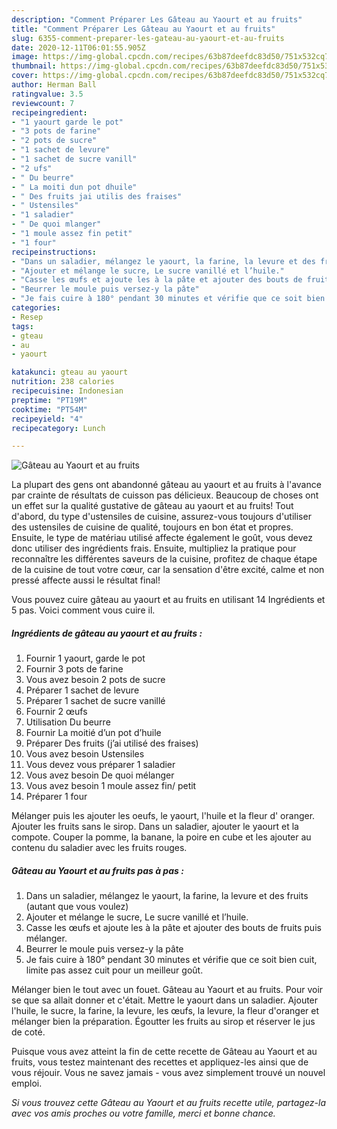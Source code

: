 ```yaml
---
description: "Comment Préparer Les Gâteau au Yaourt et au fruits"
title: "Comment Préparer Les Gâteau au Yaourt et au fruits"
slug: 6355-comment-preparer-les-gateau-au-yaourt-et-au-fruits
date: 2020-12-11T06:01:55.905Z
image: https://img-global.cpcdn.com/recipes/63b87deefdc83d50/751x532cq70/gateau-au-yaourt-et-au-fruits-photo-principale-de-la-recette.jpg
thumbnail: https://img-global.cpcdn.com/recipes/63b87deefdc83d50/751x532cq70/gateau-au-yaourt-et-au-fruits-photo-principale-de-la-recette.jpg
cover: https://img-global.cpcdn.com/recipes/63b87deefdc83d50/751x532cq70/gateau-au-yaourt-et-au-fruits-photo-principale-de-la-recette.jpg
author: Herman Ball
ratingvalue: 3.5
reviewcount: 7
recipeingredient:
- "1 yaourt garde le pot"
- "3 pots de farine"
- "2 pots de sucre"
- "1 sachet de levure"
- "1 sachet de sucre vanill"
- "2 ufs"
- " Du beurre"
- " La moiti dun pot dhuile"
- " Des fruits jai utilis des fraises"
- " Ustensiles"
- "1 saladier"
- " De quoi mlanger"
- "1 moule assez fin petit"
- "1 four"
recipeinstructions:
- "Dans un saladier, mélangez le yaourt, la farine, la levure et des fruits (autant que vous voulez)"
- "Ajouter et mélange le sucre, Le sucre vanillé et l’huile."
- "Casse les œufs et ajoute les à la pâte et ajouter des bouts de fruits puis mélanger."
- "Beurrer le moule puis versez-y la pâte"
- "Je fais cuire à 180° pendant 30 minutes et vérifie que ce soit bien cuit, limite pas assez cuit pour un meilleur goût."
categories:
- Resep
tags:
- gteau
- au
- yaourt

katakunci: gteau au yaourt 
nutrition: 238 calories
recipecuisine: Indonesian
preptime: "PT19M"
cooktime: "PT54M"
recipeyield: "4"
recipecategory: Lunch

---
```



![Gâteau au Yaourt et au fruits](https://img-global.cpcdn.com/recipes/63b87deefdc83d50/751x532cq70/gateau-au-yaourt-et-au-fruits-photo-principale-de-la-recette.jpg)

La plupart des gens ont abandonné gâteau au yaourt et au fruits à l'avance par crainte de résultats de cuisson pas délicieux. Beaucoup de choses ont un effet sur la qualité gustative de gâteau au yaourt et au fruits! Tout d'abord, du type d'ustensiles de cuisine, assurez-vous toujours d'utiliser des ustensiles de cuisine de qualité, toujours en bon état et propres. Ensuite, le type de matériau utilisé affecte également le goût, vous devez donc utiliser des ingrédients frais. Ensuite, multipliez la pratique pour reconnaître les différentes saveurs de la cuisine, profitez de chaque étape de la cuisine de tout votre cœur, car la sensation d'être excité, calme et non pressé affecte aussi le résultat final!

<!--inarticleads1-->

Vous pouvez cuire gâteau au yaourt et au fruits en utilisant 14 Ingrédients et 5 pas. Voici comment vous cuire il.

##### Ingrédients de gâteau au yaourt et au fruits :

1. Fournir 1 yaourt, garde le pot
1. Fournir 3 pots de farine
1. Vous avez besoin 2 pots de sucre
1. Préparer 1 sachet de levure
1. Préparer 1 sachet de sucre vanillé
1. Fournir 2 œufs
1. Utilisation  Du beurre
1. Fournir  La moitié d’un pot d’huile
1. Préparer  Des fruits (j’ai utilisé des fraises)
1. Vous avez besoin  Ustensiles
1. Vous devez vous préparer 1 saladier
1. Vous avez besoin  De quoi mélanger
1. Vous avez besoin 1 moule assez fin/ petit
1. Préparer 1 four


Mélanger puis les ajouter les oeufs, le yaourt, l&#39;huile et la fleur d&#39; oranger. Ajouter les fruits sans le sirop. Dans un saladier, ajouter le yaourt et la compote. Couper la pomme, la banane, la poire en cube et les ajouter au contenu du saladier avec les fruits rouges. 

<!--inarticleads2-->

##### Gâteau au Yaourt et au fruits pas à pas :

1. Dans un saladier, mélangez le yaourt, la farine, la levure et des fruits (autant que vous voulez)
1. Ajouter et mélange le sucre, Le sucre vanillé et l’huile.
1. Casse les œufs et ajoute les à la pâte et ajouter des bouts de fruits puis mélanger.
1. Beurrer le moule puis versez-y la pâte
1. Je fais cuire à 180° pendant 30 minutes et vérifie que ce soit bien cuit, limite pas assez cuit pour un meilleur goût.


Mélanger bien le tout avec un fouet. Gâteau au Yaourt et au fruits. Pour voir se que sa allait donner et c&#39;était. Mettre le yaourt dans un saladier. Ajouter l&#39;huile, le sucre, la farine, la levure, les œufs, la levure, la fleur d&#39;oranger et mélanger bien la préparation. Égoutter les fruits au sirop et réserver le jus de coté. 

<!--inarticleads1-->

<p>
Puisque vous avez atteint la fin de cette recette de Gâteau au Yaourt et au fruits, vous testez maintenant des recettes et appliquez-les ainsi que de vous réjouir. Vous ne savez jamais - vous avez simplement trouvé un nouvel emploi.
</p>

<p>
<i>Si vous trouvez cette Gâteau au Yaourt et au fruits recette utile, partagez-la avec vos amis proches ou votre famille, merci et bonne chance.</i>
</p>
